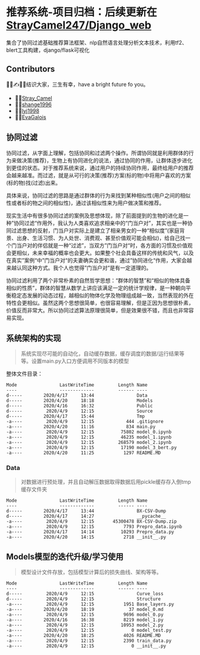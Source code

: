 # 推荐系统-项目归档：后续更新在[StrayCamel247/Django_web](https://github.com/StrayCamel247/Django_web)
集合了协同过滤基础推荐算法框架、nlp自然语言处理分析文本技术，利用tf2、blert工具构建，django/flask可视化

## Contributors
🤟💪✍🏄‍♂️结识大家，三生有幸，have a bright future fo you。
- 🤸‍♀️[Stray_Camel](https://github.com/Freen247)
- 🕵️‍♂️[shange1996](https://github.com/shange1996)
- 👩‍🎓[lyj1998](https://github.com/lyj1998)
- 👩‍💻[EvaGalois](https://github.com/EvaGalois)

## 协同过滤
协同过滤，从字面上理解，包括协同和过滤两个操作。所谓协同就是利用群体的行为来做决策(推荐)，生物上有协同进化的说法，通过协同的作用，让群体逐步进化到更佳的状态。对于推荐系统来说，通过用户的持续协同作用，最终给用户的推荐会越来越准。而过滤，就是从可行的决策(推荐)方案(标的物)中将用户喜欢的方案(标的物)找(过滤)出来。

具体来说，协同过滤的思路是通过群体的行为来找到某种相似性(用户之间的相似性或者标的物之间的相似性)，通过该相似性来为用户做决策和推荐。

现实生活中有很多协同过滤的案例及思想体现，除了前面提到的生物的进化是一种”协同过滤“作用外，我认为人类喜欢追求相亲中的“门当户对”，其实也是一种协同过滤思想的反射，门当户对实际上是建立了相亲男女的一种“相似度”(家庭背景、出身、生活习惯、为人处世、消费观、甚至价值观可能会相似)，给自己找一个门当户对的伴侣就是一种“过滤”，当双方”门当户对“时，各方面的习惯及价值观会更相似，未来幸福的概率也会更大。如果整个社会具备这样的传统和风气，以及在真实”案例“中”门当户对“的夫妻确实会更和谐，通过”协同进化“作用，大家会越来越认同这种方式。我个人也觉得”门当户对“是有一定道理的。

协同过滤利用了两个非常朴素的自然哲学思想：“群体的智慧”和“相似的物体具备相似的性质”，群体的智慧从数学上讲应该满足一定的统计学规律，是一种朝向平衡稳定态发展的动态过程，越相似的物体化学及物理组成越一致，当然表现的外在特性会更相似。虽然这两个思想很简单，也很容易理解，但是正因为思想很朴素，价值反而非常大。所以协同过滤算法原理很简单，但是效果很不错，而且也非常容易实现。

## 系统架构的实现
> 系统实现尽可能的自动化，自动缓存数据，缓存调度的数据/运行结果等等。设置main.py入口方便调用不同版本的模型

整体文件目录：
```
Mode                LastWriteTime         Length Name
----                -------------         ------ ----
d-----        2020/4/17     13:44                Data
d-----        2020/4/20     18:18                Models
d-----        2020/4/16     16:32                Public
d-----         2020/4/9     12:15                Source
d-----        2020/4/17     15:44                Tmp
-a----         2020/4/9     12:15            444 .gitignore
-a----        2020/4/20     11:16            834 main.py
-a----         2020/4/9     12:15          75802 model_0.ipynb
-a----         2020/4/9     12:15          46235 model_1.ipynb
-a----         2020/4/9     12:15         268579 model_2.ipynb
-a----         2020/4/9     12:15          17190 model_3_bert.py
-a----        2020/4/20     11:25           1297 README.MD
```

### Data
> 对数据进行预处理，并且自动解压数据取得数据后用pickle缓存存入倒tmp缓存文件夹
```
Mode                LastWriteTime         Length Name
----                -------------         ------ ----
d-----        2020/4/17     13:44                BX-CSV-Dump
d-----        2020/4/17     14:27                __pycache__
-a----         2020/4/9     12:15       45300478 BX-CSV-Dump.zip
-a----         2020/4/9     12:15           7793 Prepro_data.ipynb
-a----        2020/4/17     14:14          10293 Prepro_data.py
-a----        2020/4/20     14:15           2718 __init__.py
```

## Models模型的迭代升级/学习使用
> 模型设计文件存放，包括模型计算后的损失曲线、架构等等。
> 
```
Mode                LastWriteTime         Length Name
----                -------------         ------ ----
d-----         2020/4/9     12:15                Curve_loss
d-----         2020/4/9     12:15                Structure
-a----         2020/4/9     12:15           1951 Base_layers.py
-a----        2020/4/20     18:19             37 model_0.md
-a----         2020/4/9     12:15           9696 model_0.py
-a----        2020/4/16     16:38           8219 model_1.py
-a----         2020/4/9     12:15          10953 model_2.py
-a----         2020/4/9     12:15              0 model_test.py
-a----        2020/4/20     18:25           4026 README.MD
-a----         2020/4/9     12:15           2390 train_data.py
-a----         2020/4/9     12:15              0 __init__.py
```
